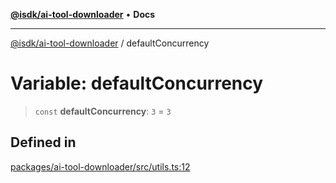 [**@isdk/ai-tool-downloader**](../README.md) • **Docs**

***

[@isdk/ai-tool-downloader](../globals.md) / defaultConcurrency

# Variable: defaultConcurrency

> `const` **defaultConcurrency**: `3` = `3`

## Defined in

[packages/ai-tool-downloader/src/utils.ts:12](https://github.com/isdk/ai-tool-download.js/blob/92e9fe5642765d2f86d8f4b90e248c22c49d4fa3/src/utils.ts#L12)
